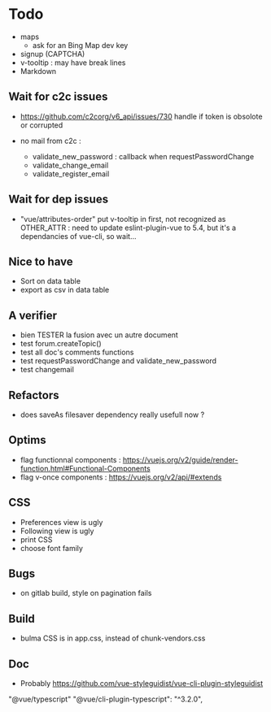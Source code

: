 # Todo

* maps
  * ask for an Bing Map dev key
* signup (CAPTCHA)
* v-tooltip : may have break lines
* Markdown

## Wait for c2c issues

* <https://github.com/c2corg/v6_api/issues/730>
  handle if token is obsolote or corrupted

* no mail from c2c :
  * validate_new_password : callback when requestPasswordChange
  * validate_change_email
  * validate_register_email

## Wait for dep issues

* "vue/attributes-order" put v-tooltip in first, not recognized as OTHER_ATTR :
     need to update eslint-plugin-vue to 5.4, but it's a dependancies of vue-cli, so wait...

## Nice to have

* Sort on data table
* export as csv in data table

## A verifier

* bien TESTER la fusion avec un autre document
* test forum.createTopic()
* test all doc's comments functions
* test requestPasswordChange and validate_new_password
* test changemail

## Refactors

* does saveAs filesaver dependency really usefull now ?

## Optims

* flag functionnal components : <https://vuejs.org/v2/guide/render-function.html#Functional-Components>
* flag v-once components : <https://vuejs.org/v2/api/#extends>

## CSS

* Preferences view is ugly
* Following view is ugly
* print CSS
* choose font family

## Bugs

* on gitlab build, style on pagination fails

## Build

* bulma CSS is in app.css, instead of chunk-vendors.css

## Doc

* Probably <https://github.com/vue-styleguidist/vue-cli-plugin-styleguidist>

"@vue/typescript"
"@vue/cli-plugin-typescript": "^3.2.0",

